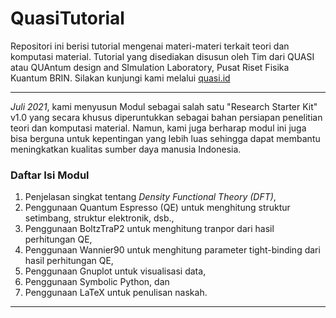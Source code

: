 # QuasiTutorial

Repositori ini berisi tutorial mengenai materi-materi terkait teori
dan komputasi material.  Tutorial yang disediakan disusun oleh Tim
dari QUASI atau QUAntum design and SImulation Laboratory, Pusat
Riset Fisika Kuantum BRIN.  Silakan kunjungi kami melalui
[quasi.id](https://quasi.id)

---

<i>Juli 2021</i>, kami menyusun Modul sebagai salah satu "Research
Starter Kit" v1.0 yang secara khusus diperuntukkan sebagai bahan
persiapan penelitian teori dan komputasi material.  Namun, kami juga
berharap modul ini juga bisa berguna untuk kepentingan yang lebih luas
sehingga dapat membantu meningkatkan kualitas sumber daya manusia
Indonesia.

### <b>Daftar Isi Modul</b> 

1. Penjelasan singkat tentang <i>Density Functional Theory (DFT)</i>,
2. Penggunaan Quantum Espresso (QE) untuk menghitung struktur
   setimbang, struktur elektronik, dsb.,
3. Penggunaan BoltzTraP2 untuk menghitung tranpor dari hasil
   perhitungan QE,
4. Penggunaan Wannier90 untuk menghitung parameter tight-binding dari
   hasil perhitungan QE,
5. Penggunaan Gnuplot untuk visualisasi data,
6. Penggunaan Symbolic Python, dan
7. Penggunaan LaTeX untuk penulisan naskah.

---

